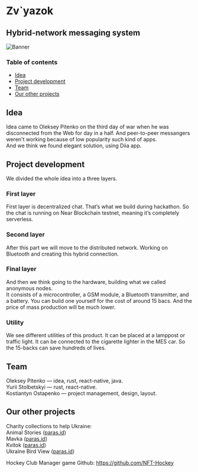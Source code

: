# Zv`yazok
## Hybrid-network messaging system
![Banner](https://user-images.githubusercontent.com/63261287/189230480-9bf7c643-4e65-44e3-8cd5-a294c0a010ea.png)

### Table of contents
* [Idea](#idea)
* [Project development](#project-development)
* [Team](#team)
* [Our other projects](#our-other-projects)

## Idea
Idea came to Oleksey Pitenko on the third day of war when he was disconnected from the Web for day in a half. And peer-to-peer messangers weren't working because of low popularity such kind of apps. </br>
And we think we found elegant solution, using Diia app.

## Project development
We divided the whole idea into a three layers.
### First layer
First layer is decentralized chat. That’s what we build during hackathon. So the chat is running on Near Blockchain testnet, meaning it’s completely serverless.
### Second layer
After this part we will move to the distributed network. Working on Bluetooth and creating this hybrid connection.
### Final layer
And then we think going to the hardware, building what we called anonymous nodes.</br>
It consists of a microcontroller, a GSM module, a Bluetooth transmitter, and a battery. You can build one yourself for the cost of around 15 bacs. And the price of mass production will be much lower.
### Utility 
We see different utilities of this product. It can be placed at a lamppost or traffic light. It can be connected to the cigarette lighter in the MES car. So the 15-backs can save hundreds of lives.

## Team
Oleksey Pitenko — idea, rust, react-native, java.</br>
Yurii Stolbetskyi — rust, react-native.</br>
Kostiantyn Ostapenko — project management, design, layout.</br>

## Our other projects
Charity collections to help Ukraine:</br>
Animal Stories ([paras.id](https://paras.id/ru/collection/animal-stories-by-kastet99near))<br>
Mavka ([paras.id](https://paras.id/ru/collection/mavka-by-kastet99near))<br>
Kvitok ([paras.id](https://paras.id/ru/collection/kvitok-by-kastet99near))<br>
Ukraine Bird View ([paras.id](https://paras.id/ru/collection/ukraine-bird-view-by-kastet99near))<br>

Hockey Club Manager game Github:
https://github.com/NFT-Hockey

